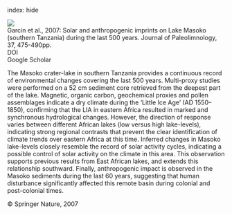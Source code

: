 index: hide

<div class="Citation">
    <div class="Citation-thumb CitationThumb-linked"  data-href="https://doi.org/10.1007/s10933-006-9033-6">
      <img src="https://static.claimspace.cloud/climate-study-static/refs/thumbs/5/Garcin_et_al_2007-thumb.png" />
    </div>

  <div class="Citation-body">
    <div class="Citation-text">Garcin et al., 2007: Solar and anthropogenic imprints on Lake Masoko (southern Tanzania) during the last 500 years. <span class="Article-journal">Journal of Paleolimnology, </span><span class="Article-volume">37, </span>475-490pp.</div>
    <div class="Citation-links">
      <div class="CitationLink" data-href="https://doi.org/10.1007/s10933-006-9033-6">
        <div class="CitationLink-icon CitationLink-Doi"></div>
        <div class="CitationLink-text">DOI</div>
      </div>
      <div class="CitationLink" data-href="https://scholar.google.com/scholar?q=10.1007/s10933-006-9033-6">
        <div class="CitationLink-icon CitationLink-Scholar"></div>
        <div class="CitationLink-text">Google Scholar</div>
      </div>
    </div>
  </div>
</div>

The Masoko crater-lake in southern Tanzania provides a continuous record of environmental changes covering the last 500 years. Multi-proxy studies were performed on a 52 cm sediment core retrieved from the deepest part of the lake. Magnetic, organic carbon, geochemical proxies and pollen assemblages indicate a dry climate during the ‘Little Ice Age’ (AD 1550–1850), confirming that the LIA in eastern Africa resulted in marked and synchronous hydrological changes. However, the direction of response varies between different African lakes (low versus high lake-levels), indicating strong regional contrasts that prevent the clear identification of climate trends over eastern Africa at this time. Inferred changes in Masoko lake-levels closely resemble the record of solar activity cycles, indicating a possible control of solar activity on the climate in this area. This observation supports previous results from East African lakes, and extends this relationship southward. Finally, anthropogenic impact is observed in the Masoko sediments during the last 60 years, suggesting that human disturbance significantly affected this remote basin during colonial and post-colonial times.

<div class="Citation-copy">
&copy; Springer Nature, 2007
</div>